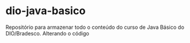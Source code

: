 # dio-java-basico
Repositório para armazenar todo o conteúdo do curso de Java Básico do DIO/Bradesco.
Alterando o código


